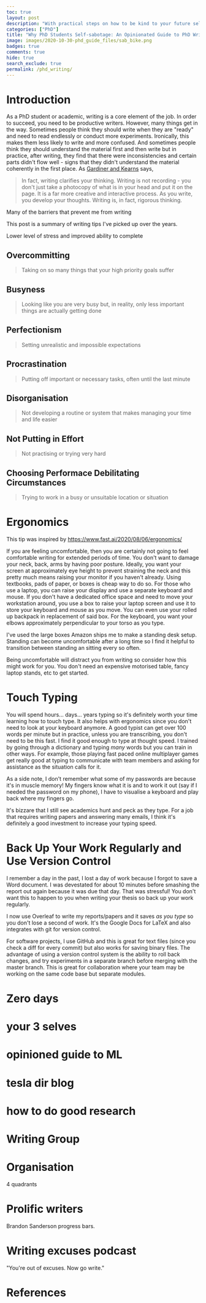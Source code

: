 ```yaml
---
toc: true
layout: post
description: "With practical steps on how to be kind to your future self."
categories: ["PhD"]
title: "Why PhD Students Self-sabotage: An Opinionated Guide to PhD Writing"
image: images/2020-10-30-phd_guide_files/sab_bike.png
badges: true
comments: true
hide: true
search_exclude: true
permalink: /phd_writing/
---
```




# Introduction

As a PhD student or academic, writing is a core element of the job. In order to succeed, you need to be productive writers. However, many things get in the way. Sometimes people think they should write when they are "ready" and need to read endlessly or conduct more experiments. Ironically, this makes them less likely to write and more confused. And sometimes people think they should understand the material first and then write but in practice, after writing, they find that there were inconsistencies and certain parts didn't flow well - signs that they didn't understand the material coherently in the first place. As [Gardiner and Kearns](https://www.nature.com/articles/nj7354-129a) says,
> In fact, writing clarifies your thinking. Writing is not recording - you don't just take a photocopy of what is in your head and put it on the page. It is a far more creative and interactive process. As you write, you develop your thoughts. Writing is, in fact, rigorous thinking.


Many of the barriers that prevent me from writing 

This post is a summary of writing tips I've picked up over the years.


Lower level of stress and improved ability to complete



## Overcommitting
> Taking on so many things that your high priority goals suffer

## Busyness
> Looking like you are very busy but, in reality, only less important things are actually getting done

## Perfectionism
> Setting unrealistic and impossible expectations

## Procrastination
> Putting off important or necessary tasks, often until the last minute

## Disorganisation
> Not developing a routine or system that makes managing your time and life easier

## Not Putting in Effort
> Not practising or trying very hard

## Choosing Performace Debilitating Circumstances
> Trying to work in a busy or unsuitable location or situation








# Ergonomics

This tip was inspired by https://www.fast.ai/2020/08/06/ergonomics/

If you are feeling uncomfortable, then you are certainly not going to feel comfortable writing for extended periods of time. You don't want to damage your neck, back, arms by having poor posture. Ideally, you want your screen at approximately eye height to prevent straining the neck and this pretty much means raising your monitor if you haven't already. Using textbooks, pads of paper, or boxes is cheap way to do so. For those who use a laptop, you can raise your display and use a separate keyboard and mouse. If you don't have a dedicated office space and need to move your workstation around, you use a box to raise your laptop screen and use it to store your keyboard and mouse as you move. You can even use your rolled up backpack in replacement of said box. For the keyboard, you want your elbows approximately perpendicular to your torso as you type.

I've used the large boxes Amazon ships me to make a standing desk setup. Standing can become uncomfortable after a long time so I find it helpful to transition between standing an sitting every so often. 

Being uncomfortable will distract you from writing so consider how this might work for you. You don't need an expensive motorised table, fancy laptop stands, etc to get started. 



# Touch Typing

You will spend hours... days... years typing so it's definitely worth your time learning how to touch type. It also helps with ergonomics since you don't need to look at your keyboard anymore. A good typist can get over 100 words per minute but in practice, unless you are transcribing, you don't need to be this fast. I find it good enough to type at thought speed. 
I trained by going through a dictionary and typing *many* words but you can train in other ways. For example, those playing fast paced online multiplayer games get really good at typing to communicate with team members and asking for assistance as the situation calls for it. 

As a side note, I don't remember what some of my passwords are because it's in muscle memory! My fingers know what it is and to work it out (say if I needed the password on my phone), I have to visualise a keyboard and play back where my fingers go. 

It's bizzare that I still see academics hunt and peck as they type. For a job that requires writing papers and answering many emails, I think it's definitely a good investment to increase your typing speed. 



# Back Up Your Work Regularly and Use Version Control

I remember a day in the past, I lost a day of work because I forgot to save a Word document. I was devestated for about 10 minutes before smashing the report out again because it was due that day. That was stressful! You don't want this to happen to you when writing your thesis so back up your work regularly.

I now use Overleaf to write my reports/papers and it saves *as you type* so you don't lose a second of work. It's the Google Docs for LaTeX and also integrates with git for version control. 

For software projects, I use GitHub and this is great for text files (since you check a diff for every commit) but also works for saving binary files. The advantage of using a version control system is the ability to roll back changes, and try experiments in a separate branch before merging with the master branch. This is great for collaboration where your team may be working on the same code base but separate modules. 



# Zero days

# your 3 selves




# opinioned guide to ML


# tesla dir blog


# how to do good research




# Writing Group





# Organisation
4 quadrants


# Prolific writers

Brandon Sanderson
progress bars.

# Writing excuses podcast

"You're out of excuses. Now go write."



# References


